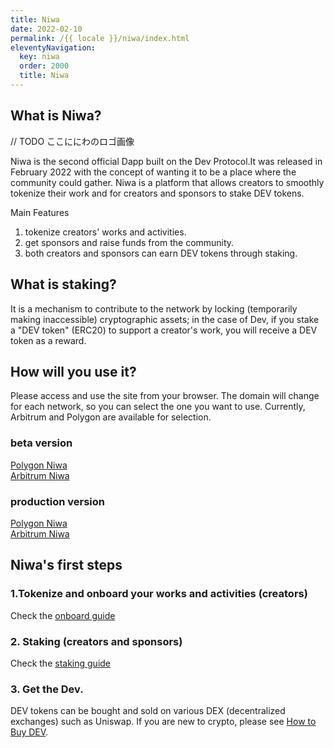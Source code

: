 ```yaml
---
title: Niwa
date: 2022-02-10
permalink: /{{ locale }}/niwa/index.html
eleventyNavigation:
  key: niwa
  order: 2000
  title: Niwa
---
```


## What is Niwa?

// TODO ここににわのロゴ画像

Niwa is the second official Dapp built on the Dev Protocol.It was released in February 2022 with the concept of wanting it to be a place where the community could gather.
Niwa is a platform that allows creators to smoothly tokenize their work and for creators and sponsors to stake DEV tokens.

Main Features

1. tokenize creators' works and activities.
2. get sponsors and raise funds from the community.
3. both creators and sponsors can earn DEV tokens through staking.

## What is staking?

It is a mechanism to contribute to the network by locking (temporarily making inaccessible) cryptographic assets; in the case of Dev, if you stake a "DEV token" (ERC20) to support a creator's work, you will receive a DEV token as a reward.

## How will you use it?

Please access and use the site from your browser.
The domain will change for each network, so you can select the one you want to use.
Currently, Arbitrum and Polygon are available for selection.

### beta version

[Polygon Niwa](https://polygon.niwa-beta.devprotocol.xyz)<br>
[Arbitrum Niwa](https://arbitrum.niwa-beta.devprotocol.xyz)

### production version

[Polygon Niwa](https://polygon.niwa.xyz/)<br>
[Arbitrum Niwa](https://arbitrum.niwa.xyz/)

## Niwa's first steps

### 1.Tokenize and onboard your works and activities (creators)

Check the [onboard guide](/niwa/onboard-guide/)

### 2. Staking (creators and sponsors)

Check the [staking guide](/niwa/how-to-stake/)

### 3. Get the Dev.

DEV tokens can be bought and sold on various DEX (decentralized exchanges) such as Uniswap.
If you are new to crypto, please see [How to Buy DEV](/stakes-social/how-to-buy/).
